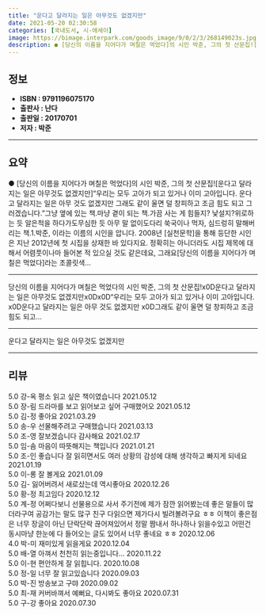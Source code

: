 ```yaml
---
title: "운다고 달라지는 일은 아무것도 없겠지만"
date: 2021-05-20 02:30:58
categories: [국내도서, 시-에세이]
image: https://bimage.interpark.com/goods_image/9/0/2/3/268149023s.jpg
description: ● [당신의 이름을 지어다가 며칠은 먹었다]의 시인 박준, 그의 첫 산문집![운다고 달라지는 일은 아무것도 없겠지만]“우리는 모두 고아가 되고 있거나 이미 고아입니다. 운다고 달라지는 일은 아무 것도 없겠지만 그래도 같이 울면 덜 창피하고 조금 힘도 되고 그러겠습니다.”그냥 옆에 있는
---
```


## **정보**

- **ISBN : 9791196075170**
- **출판사 : 난다**
- **출판일 : 20170701**
- **저자 : 박준**

------



## **요약**

●  [당신의 이름을 지어다가 며칠은 먹었다]의 시인 박준, 그의 첫 산문집![운다고 달라지는 일은 아무것도 없겠지만]“우리는 모두 고아가 되고 있거나 이미 고아입니다. 운다고 달라지는 일은 아무 것도 없겠지만 그래도 같이 울면 덜 창피하고 조금 힘도 되고 그러겠습니다.”그냥 옆에 있는 책.마냥 곁이 되는 책.가끔 사는 게 힘들지? 낯설지?위로하는 듯 알은척을 하다가도무심한 듯 아무 말 없이도다리 쑥국이나 먹자, 심드렁히 말해버리는 책.1.박준, 이라는 이름의 시인을 압니다. 2008년 [실천문학]을 통해 등단한 시인은 지난 2012년에 첫 시집을 상재한 바 있다지요. 정확히는 아니더라도 시집 제목에 대해서 어렴풋이나마 들어본 적 있으실 것도 같은데요, 그래요[당신의 이름을 지어다가 며칠은 먹었다]라는 초콜릿색...

------

당신의 이름을 지어다가 며칠은 먹었다의 시인 박준, 그의 첫 산문집!x0D운다고 달라지는 일은 아무것도 없겠지만x0Dx0D“우리는 모두 고아가 되고 있거나 이미 고아입니다. x0D운다고 달라지는 일은 아무 것도 없겠지만 x0D그래도 같이 울면 덜 창피하고 조금 힘도 되고... 

------


운다고 달라지는 일은 아무것도 없겠지만 

------


## **리뷰** 

5.0 강-옥 평소 읽고 싶은 책이였습니다  2021.05.12 <br/>5.0 장-림 드라마를 보고 읽어보고 싶어 구매했어오 2021.05.12 <br/>5.0 김-정 좋아요 2021.03.29 <br/>5.0 송-우 선물해주려고 구매했습니다 2021.03.13 <br/>5.0 조-영 잘보겠습니다 감사해요 2021.02.17 <br/>5.0 임-솜 마음이 따뜻해지는 책입니다 2021.01.21 <br/>5.0 조-인 좋습니다 잘 읽히면서도 여러 상황의 감성에 대해 생각하고 빠지게 되네요 2021.01.19 <br/>5.0 이-롱 잘 볼게요 2021.01.09 <br/>5.0 김- 잃어버려서 새로샀는데 역시좋아요  2020.12.26 <br/>5.0 황-정 최고임다 2020.12.12 <br/>5.0 계-정 어쩌다보니 선물용으로 사서 주기전에 제가 잠깐 읽어봤는데 좋은 말들이 많더라구여 공감가는 말도 많구 친구 다읽으면 제가다시 빌려볼려구요 ㅎㅎ 이책이 좋은점은 너무 장글이 아닌 단락단락 끊어져있어서 정말 짬내서 하나하나 읽을수있고 어떤건 동시마냥 한눈에 다 들어오는 글도 있어서 너무 좋네요 ㅎㅎ 2020.12.06 <br/>4.0 박-미 재미있게 읽을게요  2020.12.04 <br/>5.0 배-열 아껴서 천천히 읽는중입니다... 2020.11.22 <br/>5.0 이-현 편안하게 잘 읽힙니다. 2020.10.08 <br/>5.0 정-일 너무 잘 읽고있습니다 2020.09.03 <br/>5.0 박-진 방송보고 구먀 2020.09.02 <br/>5.0 최-재 커버바껴서 예뻐요, 다시봐도 좋아요 2020.07.31 <br/>5.0 구-강 좋아요 2020.07.30 <br/>